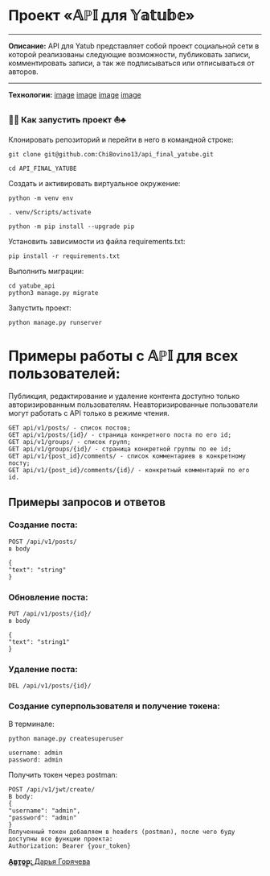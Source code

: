 # Проект «𝔸ℙ𝕀 для 𝕐𝕒𝕥𝕦𝕓𝕖»
____
**Описание:**
API для Yatub представляет собой проект социальной сети в которой реализованы следующие возможности, публиковать записи, комментировать записи, а так же подписываться или отписываться от авторов.
____
**Технологии:**
[image]({https://img.shields.io/badge/django%20rest-ff1709?style=for-the-badge&logo=django&logoColor=white})
[image]({https://img.shields.io/badge/Django-092E20?style=for-the-badge&logo=django&logoColor=green)
[image]({https://img.shields.io/badge/Python-FFD43B?style=for-the-badge&logo=python&logoColor=blue})
[image]({https://img.shields.io/badge/JWT-000000?style=for-the-badge&logo=JSON%20web%20tokens&logoColor=white})
### 🎉🐚  Как запустить проект  ⛵♣

Клонировать репозиторий и перейти в него в командной строке:

```
git clone git@github.com:ChiBovino13/api_final_yatube.git
```

```
cd API_FINAL_YATUBE
```

Cоздать и активировать виртуальное окружение:

```
python -m venv env
```

```
. venv/Scripts/activate
```

```
python -m pip install --upgrade pip
```

Установить зависимости из файла requirements.txt:

```
pip install -r requirements.txt
```

Выполнить миграции:

```
cd yatube_api
python3 manage.py migrate
```

Запустить проект:

```
python manage.py runserver
```


# Примеры работы с 𝔸ℙ𝕀 для всех пользователей:
Публикция, редактирование и удаление контента доступно только авторизированным пользователям.
Неавторизированные пользователи могут работать с API только в режиме чтения.

```
GET api/v1/posts/ - список постов;
GET api/v1/posts/{id}/ - страница конкретного поста по его id;
GET api/v1/groups/ - список групп;
GET api/v1/groups/{id}/ - страница конкретной группы по ее id;
GET api/v1/{post_id}/comments/ - список комментариев в конкретному посту;
GET api/v1/{post_id}/comments/{id}/ - конкретный комментарий по его id.
```
## Примеры запросов и ответов

### Создание поста:
```
POST /api/v1/posts/
в body

{
"text": "string"
}
```
### Обновление поста:
```
PUT /api/v1/posts/{id}/
в body

{
"text": "string1"
}
```
### Удаление поста:
```
DEL /api/v1/posts/{id}/
```

### Создание суперпользователя и получение токена:

В терминале:
```
python manage.py createsuperuser

username: admin
password: admin
```
Получить токен через postman:
```
POST /api/v1/jwt/create/
В body:
{
"username": "admin",
"password": "admin"
}
Полученный токен добавляем в headers (postman), после чего буду доступны все функции проекта:
Authorization: Bearer {your_token}
```

**А̳в̳т̳о̳р̳:̳** [Дарья Горячева](https://github.com/ChiBovino13)
